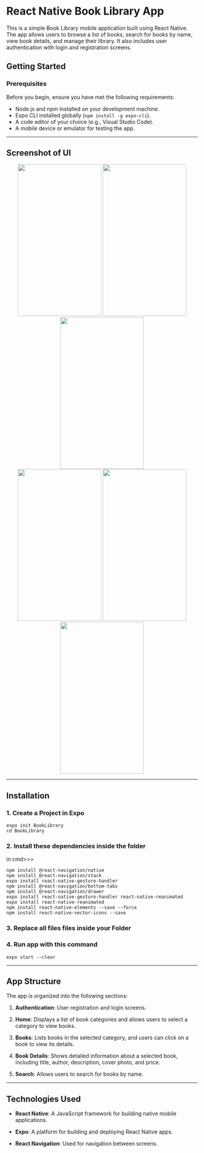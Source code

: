 # React Native Book Library App

This is a simple Book Library mobile application built using React Native. The app allows users to browse a list of books, search for books by name, view book details, and manage their library. It also includes user authentication with login and registration screens.

## Getting Started

### Prerequisites

Before you begin, ensure you have met the following requirements:

- Node.js and npm installed on your development machine.
- Expo CLI installed globally (`npm install -g expo-cli`).
- A code editor of your choice (e.g., Visual Studio Code).
- A mobile device or emulator for testing the app.



---

## Screenshot of UI
<div align="center">
<img src="https://github.com/rihamnazeer/Book-Library/assets/90144970/3298c7d5-0456-42b5-9181-51a73a144e3a" width="220" height="400" />
<img src="https://github.com/rihamnazeer/Book-Library/assets/90144970/c485f2a9-2a99-40a2-99f8-627fc9dfb46e" width="220" height="400" />
<img src="https://github.com/rihamnazeer/Book-Library/assets/90144970/f3e0ed85-fc99-499e-bc50-8d9f00d9465f" width="220" height="400" />
</div>
<div align="center">
<img src="https://github.com/rihamnazeer/Book-Library/assets/90144970/79da04cb-a278-4755-9db4-0c34e8d4c760" width="220" height="400" />
<img src="https://github.com/rihamnazeer/Book-Library/assets/90144970/4f5e10b8-cc1a-49c4-8fd1-49377cac9ce4" width="220" height="400" />
<img src="https://github.com/rihamnazeer/Book-Library/assets/90144970/1ca07cf2-8773-4689-8617-5b0f887770f6" width="220" height="400" />
</div>

---
## Installation

### 1. Create a Project in Expo 

    expo init BookLibrary
    cd BookLibrary


### 2. Install these dependencies inside the folder
in cmd>>>

    npm install @react-navigation/native
    npm install @react-navigation/stack
    expo install react-native-gesture-handler
    npm install @react-navigation/bottom-tabs
    npm install @react-navigation/drawer
    expo install react-native-gesture-handler react-native-reanimated
    expo install react-native-reanimated
    npm install react-native-elements --save --force
    npm install react-native-vector-icons --save
    
    
### 3. Replace all files files inside your Folder


### 4. Run app with this command
    expo start --clear


---

## App Structure

The app is organized into the following sections:

1. **Authentication**: User registration and login screens.

2. **Home**: Displays a list of book categories and allows users to select a category to view books.

3. **Books**: Lists books in the selected category, and users can click on a book to view its details.

4. **Book Details**: Shows detailed information about a selected book, including title, author, description, cover photo, and price.

5. **Search**: Allows users to search for books by name.

---

## Technologies Used

- **React Native**: A JavaScript framework for building native mobile applications.

- **Expo**: A platform for building and deploying React Native apps.

- **React Navigation**: Used for navigation between screens.
